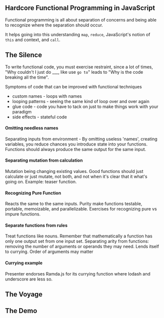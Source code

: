 Hardcore Functional Programming in JavaScript
---------------------------------------------

Functional programming is all about separation of concerns and being able to recognize where the separation should occur.

It helps going into this understanding `map`, `reduce`, JavaScript's notion of `this` and context, and `call`.

## The Silence

To write functional code, you must exercise restraint, since a lot of times, "Why couldn't I just do ___, like use `go to`" leads to "Why is the code breaking all the time".

Symptoms of code that can be improved with functional techniques
* custom names - loops with names
* looping patterns - seeing the same kind of loop over and over again
* glue code - code you have to tack on just to make things work with your paradigm 
* side effects - stateful code

#### Omitting needless names

Separating inputs from environment - By omitting useless 'names', creating variables, you reduce chances you introduce state into your functions. Functions should always produce the same output for the same input. 

#### Separating mutation from calculation

Mutation being changing existing values. Good functions should just calculate or just mutate, not both, and not when it's clear that it what's going on. Example: teaser function.

#### Recognizing Pure Function

Reacts the same to the same inputs. Purity make functions testable, portable, memoizable, and parallelizable. Exercises for recognizing pure vs impure functions.

#### Separate functions from rules

Treat functions like nouns. Remember that mathematically a function has only one output set from one input set. Separating arity from functions: removing the number of arguments or operands they may need. Lends itself to currying. Order of arguments may matter

#### Currying example

Presenter endorses Ramda.js for its currying function where lodash and underscore are less so.

## The Voyage

## The Demo